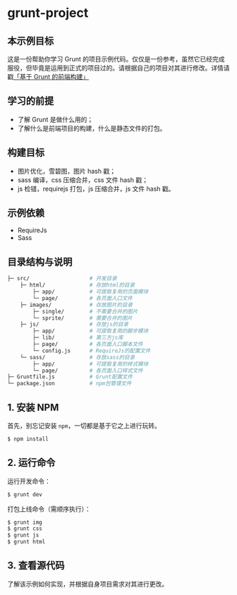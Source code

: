 # grunt-project

## 本示例目标

这是一份帮助你学习 Grunt 的项目示例代码。仅仅是一份参考，虽然它已经完成服役，但毕竟是运用到正式的项目过的。请根据自己的项目对其进行修改。详情请戳[「基于 Grunt 的前端构建」](http://cobish.github.io/%E6%9E%84%E5%BB%BA%E5%B7%A5%E5%85%B7/2016/01/30/grunt-use-2.html)

## 学习的前提

* 了解 Grunt 是做什么用的；
* 了解什么是前端项目的构建，什么是静态文件的打包。

## 构建目标

* 图片优化，雪碧图，图片 hash 戳；
* sass 编译，css 压缩合并，css 文件 hash 戳；
* js 检错，requirejs 打包，js 压缩合并，js 文件 hash 戳。

## 示例依赖

* RequireJs
* Sass

## 目录结构与说明

``` bash
├─ src/                   # 开发目录
    ├─ html/              # 存放html的目录
        ├─ app/           # 可提取复用的页面模块
        └─ page/          # 各页面入口文件
    ├─ images/            # 存放图片的目录
        ├─ single/        # 不需要合并的图片
        └─ sprite/        # 需要合并的图片
    ├─ js/                # 存放js的目录
        ├─ app/           # 可提取复用的脚步模块
        ├─ lib/           # 第三方js库
        ├─ page/          # 各页面入口脚本文件
        └─ config.js      # RequireJs的配置文件
    └─ sass/              # 存放sass的目录
        ├─ app/           # 可提取复用的样式模块
        └─ page/          # 各页面入口样式文件
├─ Gruntfile.js           # Grunt配置文件
└─ package.json           # npm包管理文件
```

## 1. 安装 NPM

首先，别忘记安装 ``npm``，一切都是基于它之上进行玩转。

``` bash
$ npm install
```

## 2. 运行命令

运行开发命令：

``` bash
$ grunt dev
```

打包上线命令（需顺序执行）：

``` bash
$ grunt img
$ grunt css
$ grunt js
$ grunt html
```

## 3. 查看源代码

了解该示例如何实现，并根据自身项目需求对其进行更改。

